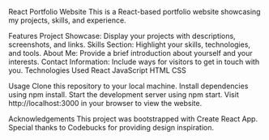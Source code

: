 React Portfolio Website
This is a React-based portfolio website showcasing my projects, skills, and experience.

Features
Project Showcase: Display your projects with descriptions, screenshots, and links.
Skills Section: Highlight your skills, technologies, and tools.
About Me: Provide a brief introduction about yourself and your interests.
Contact Information: Include ways for visitors to get in touch with you.
Technologies Used
React
JavaScript
HTML
CSS

Usage
Clone this repository to your local machine.
Install dependencies using npm install.
Start the development server using npm start.
Visit http://localhost:3000 in your browser to view the website.


Acknowledgements
This project was bootstrapped with Create React App.
Special thanks to Codebucks for providing design inspiration.